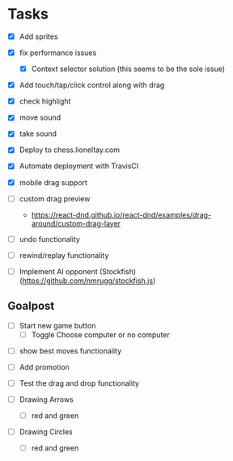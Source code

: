 # Tasks

- [x] Add sprites

- [x] fix performance issues

  - [x] Context selector solution (this seems to be the sole issue)

* [x] Add touch/tap/click control along with drag

- [x] check highlight

- [x] move sound

- [x] take sound

- [x] Deploy to chess.lioneltay.com

- [x] Automate deployment with TravisCI

- [x] mobile drag support

- [ ] custom drag preview
  - https://react-dnd.github.io/react-dnd/examples/drag-around/custom-drag-layer

- [ ] undo functionality

- [ ] rewind/replay functionality

- [ ] Implement AI opponent (Stockfish) (https://github.com/nmrugg/stockfish.js)

## Goalpost

- [ ] Start new game button
  - [ ] Toggle Choose computer or no computer

* [ ] show best moves functionality

* [ ] Add promotion

* [ ] Test the drag and drop functionality

* [ ] Drawing Arrows

  - [ ] red and green

* [ ] Drawing Circles
  - [ ] red and green
